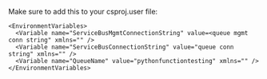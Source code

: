 Make sure to add this to your csproj.user file:

    <EnvironmentVariables>
      <Variable name="ServiceBusMgmtConnectionString" value=<queue mgmt conn string" xmlns="" />
      <Variable name="ServiceBusConnectionString" value="queue conn string" xmlns="" />
      <Variable name="QueueName" value="pythonfunctiontesting" xmlns="" />
    </EnvironmentVariables>